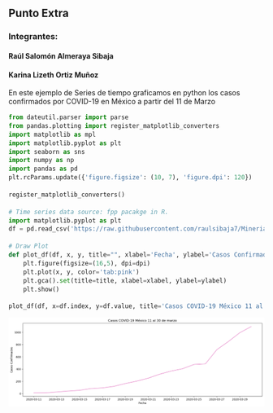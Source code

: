 ## Punto Extra
### Integrantes:
#### Raúl Salomón Almeraya Sibaja
#### Karina Lizeth Ortiz Muñoz


En este ejemplo de Series de tiempo graficamos en python los casos confirmados por COVID-19 en México a partir del 11 de Marzo





```python
from dateutil.parser import parse 
from pandas.plotting import register_matplotlib_converters
import matplotlib as mpl
import matplotlib.pyplot as plt
import seaborn as sns
import numpy as np
import pandas as pd
plt.rcParams.update({'figure.figsize': (10, 7), 'figure.dpi': 120})

register_matplotlib_converters()

# Time series data source: fpp pacakge in R.
import matplotlib.pyplot as plt
df = pd.read_csv('https://raw.githubusercontent.com/raulsibaja7/MineriaDeDatos_RaulSibaja/master/PuntoExtra1/covid.csv', parse_dates=['date'], index_col='date')

# Draw Plot
def plot_df(df, x, y, title="", xlabel='Fecha', ylabel='Casos Confirmados', dpi=100):
    plt.figure(figsize=(16,5), dpi=dpi)
    plt.plot(x, y, color='tab:pink')
    plt.gca().set(title=title, xlabel=xlabel, ylabel=ylabel)
    plt.show()

plot_df(df, x=df.index, y=df.value, title='Casos COVID-19 México 11 al 30 de marzo')

```


![png](output_0_0.png)
